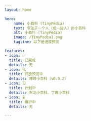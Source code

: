 ```yaml
---
layout: home

hero:
    name: 小百科 (TinyPedia)
    text: 专注于一个人（或一些人）的小百科
    alt: 小百科 (TinyPedia)
    image: /TinyPedia1.png
    tagline: 以下是进度预览

features:
- icon: ✅
  title: 已完成
  details: 无
- icon: 🔍
  title: 开放预览中
  details: 坤坤小百科（v0.0.2）
- icon: 🗓
  title: 计划中
  details: 东北小百科、丁真小百科
- icon: ⌛️
  title: 维护中
  details: 无

---
```

